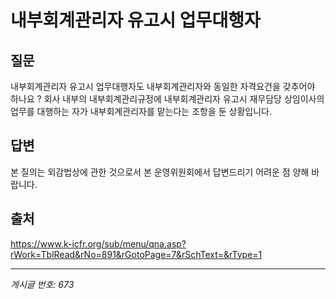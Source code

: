 # 내부회계관리자 유고시 업무대행자

## 질문
내부회계관리자 유고시 업무대행자도 내부회계관리자와 동일한 자격요건을 갖추어야 하나요 ?
회사 내부의 내부회계관리규정에 내부회계관리자 유고시 재무담당 상임이사의 업무를 대행하는 자가 내부회계관리자를 맡는다는 조항을 둔 상황입니다.

## 답변
본 질의는 외감법상에 관한 것으로서 본 운영위원회에서 답변드리기 어려운 점 양해 바랍니다.

## 출처
https://www.k-icfr.org/sub/menu/qna.asp?rWork=TblRead&rNo=891&rGotoPage=7&rSchText=&rType=1

---
*게시글 번호: 673*
